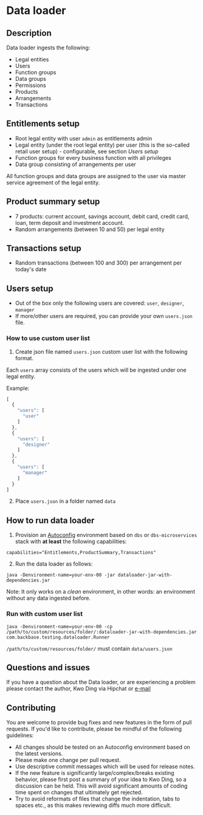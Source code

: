 # Data loader

## Description
Data loader ingests the following:
- Legal entities
- Users
- Function groups
- Data groups
- Permissions
- Products
- Arrangements
- Transactions

## Entitlements setup
- Root legal entity with user `admin` as entitlements admin
- Legal entity (under the root legal entity) per user (this is the so-called retail user setup) - configurable, see section *Users setup*
- Function groups for every business function with all privileges
- Data group consisting of arrangements per user

All function groups and data groups are assigned to the user via master service agreement of the legal entity.

## Product summary setup
- 7 products: current account, savings account, debit card, credit card, loan, term deposit and investment account.
- Random arrangements (between 10 and 50) per legal entity

## Transactions setup
- Random transactions (between 100 and 300) per arrangement per today's date

## Users setup
- Out of the box only the following users are covered: `user`, `designer`, `manager`
- If more/other users are required, you can provide your own `users.json` file.

### How to use custom user list
1. Create json file named `users.json` custom user list with the following format.

Each `users` array consists of the users which will be ingested under one legal entity.

Example:
```javascript
[
  {
    "users": [
      "user"
    ]
  },
  {
    "users": [
      "designer"
    ]
  },
  {
    "users": [
      "manager"
    ]
  }
]
```
2. Place `users.json` in a folder named `data`

## How to run data loader
1. Provision an [Autoconfig](https://backbase.atlassian.net/wiki/x/94BtC) environment based on `dbs` or `dbs-microservices` stack with **at least** the following capabilities:
```
capabilities="Entitlements,ProductSummary,Transactions"
```
2. Run the data loader as follows:
```
java -Denvironment-name=your-env-00 -jar dataloader-jar-with-dependencies.jar
```
Note: It only works on a *clean* environment, in other words: an environment without any data ingested before.

### Run with custom user list
```
java -Denvironment-name=your-env-00 -cp /path/to/custom/resources/folder/:dataloader-jar-with-dependencies.jar com.backbase.testing.dataloader.Runner
```
`/path/to/custom/resources/folder/` must contain `data/users.json`

## Questions and issues
If you have a question about the Data loader, or are experiencing a problem please contact the author, Kwo Ding via Hipchat or [e-mail](mailto:kwo@backbase.com)

## Contributing
You are welcome to provide bug fixes and new features in the form of pull requests. If you'd like to contribute, please be mindful of the following guidelines:

- All changes should be tested on an Autoconfig environment based on the latest versions.
- Please make one change per pull request.
- Use descriptive commit messages which will be used for release notes.
- If the new feature is significantly large/complex/breaks existing behavior, please first post a summary of your idea to Kwo Ding, so a discussion can be held. This will avoid significant amounts of coding time spent on changes that ultimately get rejected.
- Try to avoid reformats of files that change the indentation, tabs to spaces etc., as this makes reviewing diffs much more difficult.